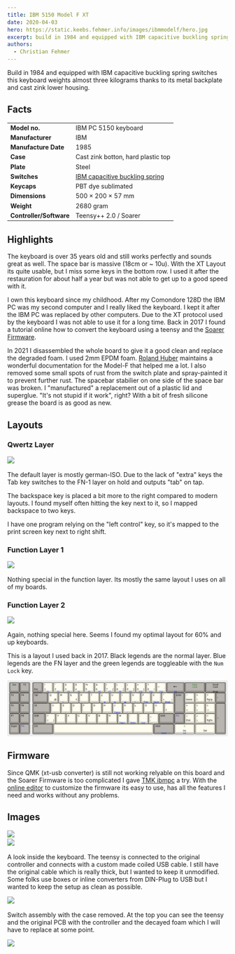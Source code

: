 ```yaml
---
title: IBM 5150 Model F XT
date: 2020-04-03
hero: https://static.keebs.fehmer.info/images/ibmmodelf/hero.jpg
excerpt: build in 1984 and equipped with IBM capacitive buckling spring switches this keyboard weights almost three kilograms thanks to its metal backplate and cast zink lower housing.
authors:
  - Christian Fehmer
---
```


Build in 1984 and equipped with IBM capacitive buckling spring switches this keyboard weights almost three kilograms thanks to its metal backplate and cast zink lower housing.

## Facts 
| | |
|---------------------|-----------------------------------------------------------------------------------------------|
| **Model no.** | IBM PC 5150 keyboard |
| **Manufacturer** | IBM |
| **Manufacture Date** | 1985 |
| **Case** | Cast zink botton, hard plastic top |
| **Plate** | Steel |
| **Switches** | [IBM capacitive buckling spring](https://deskthority.net/wiki/IBM_capacitive_buckling_spring) |
| **Keycaps** | PBT dye sublimated |
| **Dimensions** | 500 × 200 × 57 mm |
| **Weight** | 2680 gram |
| **Controller/Software** | Teensy++ 2.0 / Soarer |


## Highlights

The keyboard is over 35 years old and still works perfectly and sounds great as well. The space bar is massive (18cm or ~ 10u). With the XT Layout its quite usable, but I miss some keys in the bottom row. I used it after the restauration for about half a year but was not able to get up to a good speed with it. 

I own this keyboard since my childhood. After my Comondore 128D the IBM PC was my second computer and I really liked the keyboard. I kept it after the IBM PC was replaced by other computers. Due to the XT protocol used by the keyboard I was not able to use it for a long time. Back in 2017 I found a tutorial online how to convert the keyboard using a teensy and the [Soarer Firmware](https://geekhack.org/index.php?topic=17458.0).

In 2021 I disassembled the whole board to give it a good clean and replace the degraded foam. I used 2mm EPDM foam. [Roland Huber](https://www.bucklingspring.com/) maintains a wonderful documentation for the Model-F that helped me a lot. I also removed some small spots of rust from the switch plate and spray-painted it to prevent further rust. The spacebar stabilier on one side of the space bar was broken. I "manufactured" a replacement out of a plastic lid and superglue. "It's not stupid if it work", right? With a bit of fresh silicone grease the board is as good as new.


## Layouts

### Qwertz Layer

<div class="Image__Small">
  <img src="https://static.keebs.fehmer.info/images/ibmmodelf/layout-qwertz.png"  />
</div>

The default layer is mostly german-ISO. Due to the lack of "extra" keys the Tab key switches to the FN-1 layer on hold and outputs "tab" on tap.

The backspace key is placed a bit more to the right compared to modern layouts. I found myself often hitting the key next to it, so I mapped backspace to two keys.

I have one program relying on the "left control" key, so it's mapped to the print screen key next to right shift.


### Function Layer 1

<div class="Image__Small">
  <img src="https://static.keebs.fehmer.info/images/ibmmodelf/layout-fn1.png"  />
</div>

Nothing special in the function layer. Its mostly the same layout I uses on all of my boards. 

### Function Layer 2

<div class="Image__Small">
  <img src="https://static.keebs.fehmer.info/images/ibmmodelf/layout-fn2.png"  />
</div>

Again, nothing special here. Seems I found my optimal layout for 60% and up keyboards.


This is a layout I used back in 2017.
Black legends are the normal layer. Blue legends are the FN layer and the green legends are toggleable with the `Num Lock` key.

<div class="Image__Medium">
  <img src="https://github.com/fehmer/qmk_firmware/raw/fehmer/keyboards/converter/xt_usb/keymaps/fehmer/docs/layer-qwertz.png"  />
</div>

## Firmware

Since QMK (xt-usb converter) is still not working relyable on this board and the Soarer Firmware is too complicated I gave [TMK ibmpc](https://github.com/tmk/tmk_keyboard) a try. With the [online editor](http://www.tmk-kbd.com/tmk_keyboard/editor/unimap/?ibmpc_usb_x) to customize the firmware its easy to use, has all the features I need and works without any problems.

## Images


<div class="Image__Large">
  <img src="https://static.keebs.fehmer.info/images/ibmmodelf/1.jpg"  />
</div>

<div class="Image__Large">
  <img src="https://static.keebs.fehmer.info/images/ibmmodelf/2.jpg"  />
</div>

A look inside the keyboard. The teensy is connected to the original controller and connects with a custom made coiled USB cable. I still have the original cable which is really thick, but I wanted to keep it unmodified. Some folks use boxes or inline converters from DIN-Plug to USB but I wanted to keep the setup as clean as possible.

<div class="Image__Large">
  <img src="https://static.keebs.fehmer.info/images/ibmmodelf/3.jpg"  />
</div>

Switch assembly with the case removed. At the top you can see the teensy and the original PCB with the controller and the decayed foam which I will have to replace at some point.

<div class="Image__Large">
  <img src="https://static.keebs.fehmer.info/images/ibmmodelf/4.jpg"  />
</div>
